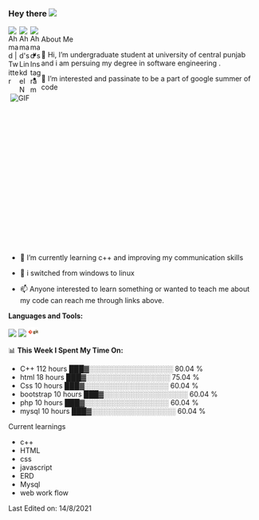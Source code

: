 ### Hey there <img src="https://media.giphy.com/media/hvRJCLFzcasrR4ia7z/giphy.gif" width="25px">
<a href="https://twitter.com//ahmadbingulzar">
  <img align="left" alt="Ahmad | Twitter" width="22px" src="https://cdn.jsdelivr.net/npm/simple-icons@v3/icons/twitter.svg" />
</a>
<a href="https://www.linkedin.com/in/ali-ahmad-538a42210/">
  <img align="left" alt="Ahmad's  LinkdeIN" width="22px" src="https://cdn.jsdelivr.net/npm/simple-icons@v3/icons/linkedin.svg" />
</a>
<a href="https://www.instagram.com/ahmadbingulzar/">
  <img align="left" alt="Ahmad's Instagram" width="22px" src="https://cdn.jsdelivr.net/npm/simple-icons@v3/icons/instagram.svg" />
</a>
<br />
  <img align="right" alt="GIF" src="https://github.com/abhisheknaiidu/abhisheknaiidu/blob/master/code.gif?raw=true" width="500" height="320" />
About Me 

- 👋 Hi, I’m undergraduate student at university of central punjab and i am persuing my degree in software engineering .

- 👀 I’m interested and passinate to be a part of google summer of code 

- 🌱 I’m currently learning c++ and improving my communication skills 

- 💞️ i switched from windows to linux

- 📫 Anyone interested to learn something or wanted to teach me about my code can reach me through links above.

**Languages and Tools:**  

<code><img height="20" src="https://daylifetips.com/wp-content/uploads/2021/01/linux-use.png"></code>
<code><img height="20" src="https://encrypted-tbn0.gstatic.com/images?q=tbn:ANd9GcT01LtUESYI0YsYu6FUt94u5BYNgAXINfR3Eg&usqp=CAU"></code>
<code><img height="20" src="https://raw.githubusercontent.com/github/explore/80688e429a7d4ef2fca1e82350fe8e3517d3494d/topics/git/git.png"></code>

📊 **This Week I Spent My Time On:**
<ul>
  <li>C++        112 hours ███▓░░░░░░░░░░░░░░░░░   80.04 % </li>
  <li>html       18 hours  ███▓░░░░░░░░░░░░░░░░░   75.04 %</li> 
  <li>Css        10 hours  ███▓░░░░░░░░░░░░░░░░░   60.04 % </li>
  <li>bootstrap  10 hours  ███▓░░░░░░░░░░░░░░░░░   60.04 % </li>
  <li>php        10 hours  ███▓░░░░░░░░░░░░░░░░░   60.04 % </li>
  <li>mysql      10 hours  ███▓░░░░░░░░░░░░░░░░░   60.04 % </li>
  </ul>
  </h3>Current learnings</h3>
  <ul>
  <li>c++</li>
  <li>HTML</li>
  <li>css</li>
  <li>javascript</li>
  <li>ERD</li>
  <li>Mysql</li>
  <li>web work flow</li>
  </ul>
<!--END_SECTION:waka-->
Last Edited on: 14/8/2021
